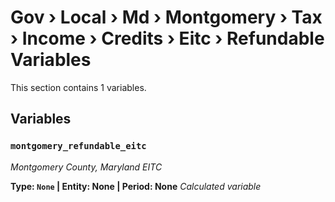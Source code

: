 # Gov › Local › Md › Montgomery › Tax › Income › Credits › Eitc › Refundable Variables

This section contains 1 variables.

## Variables

### `montgomery_refundable_eitc`
*Montgomery County, Maryland EITC*

**Type: `None` | Entity: None | Period: None**
*Calculated variable*
